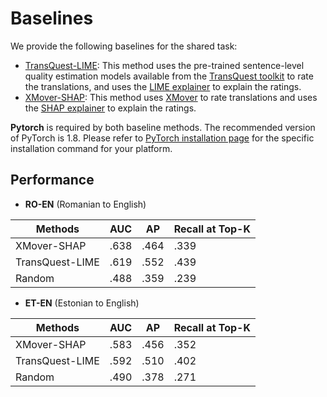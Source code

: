 # Baselines

We provide the following baselines for the shared task:

* [TransQuest-LIME](./transquest-lime.ipynb): This method uses the pre-trained sentence-level
quality estimation models available from the [TransQuest toolkit](https://github.com/TharinduDR/TransQuest)
to rate the translations, and uses the [LIME explainer](https://github.com/marcotcr/lime) to explain the ratings.
* [XMover-SHAP](./xmover-shap/xmover-shap-et-en.ipynb): This method uses [XMover](https://github.com/AIPHES/ACL20-Reference-Free-MT-Evaluation)
to rate translations and uses the [SHAP explainer](https://github.com/slundberg/shap) to explain the ratings.

**Pytorch** is required by both baseline methods. The recommended version of PyTorch is 1.8. Please refer to [PyTorch installation page](https://pytorch.org) for the specific installation command for your platform.

## Performance

* **RO-EN** (Romanian to English)

| Methods | AUC | AP | Recall at Top-K |
|---------|-----|----|-----------------|
| XMover-SHAP | .638 | .464 | .339 |
| TransQuest-LIME | .619 | .552 | .439 |
| Random | .488 | .359 | .239 |


* **ET-EN** (Estonian to English)

| Methods | AUC | AP | Recall at Top-K |
|---------|-----|----|-----------------|
| XMover-SHAP | .583 | .456 | .352 |
| TransQuest-LIME | .592 | .510 | .402 |
| Random | .490 | .378 | .271 |
